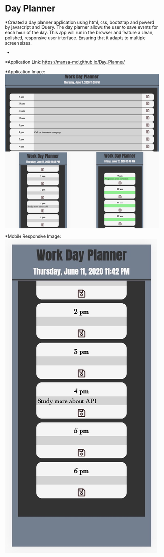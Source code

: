# Day Planner

*Created a day planner application using html, css, bootstrap and powerd by javascript and jQuery. The day planner allows the user to save events for each hour of the day. This app will run in the browser and feature a clean, polished, responsive user interface. Ensuring that it adapts to multiple screen sizes.

*



*Application Link: https://mansa-md.github.io/Day_Planner/

*Application Image:![](Assets/collage.jpg)

*Mobile Responsive Image:![](Assets/mb_rp.jpg)
